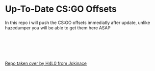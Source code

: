 <h1>Up-To-Date CS:GO Offsets</h1>
<p>In this repo i will push the CS:GO offsets immediatly after update, unlike hazedumper you will be able to get them here ASAP</p>
</br>
</br>
</br>
</br>
</br>
<a href="https://github.com/JokinAce">Repo taken over by H4L0 from Jokinace</a>
